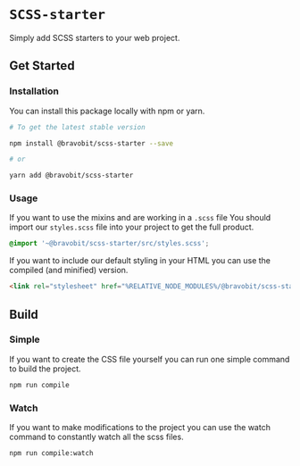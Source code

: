 # `SCSS-starter`

Simply add SCSS starters to your web project.

## <a name="get-started"></a> Get Started

### <a name="installation"></a> Installation

You can install this package locally with npm or yarn.

```bash
# To get the latest stable version

npm install @bravobit/scss-starter --save

# or

yarn add @bravobit/scss-starter
```

### <a name="usage"></a> Usage

If you want to use the mixins and are working in a `.scss` file You should import our `styles.scss` file into your project to get the full product.

```scss
@import '~@bravobit/scss-starter/src/styles.scss';
```

If you want to include our default styling in your HTML you can use the compiled (and minified) version.

```html
<link rel="stylesheet" href="%RELATIVE_NODE_MODULES%/@bravobit/scss-starter/dist/styles.css">
```

## <a name="build"></a> Build

### <a name="build-simple"></a> Simple

If you want to create the CSS file yourself you can run one simple command to build the project.

```bash
npm run compile
```

### <a name="build-watch"></a> Watch

If you want to make modifications to the project you can use the watch command to constantly watch all the scss files.

```bash
npm run compile:watch
```
